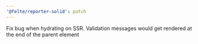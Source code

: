 ```yaml
---
'@felte/reporter-solid': patch
---
```


Fix bug when hydrating on SSR. Validation messages would get rendered at the end of the parent element
